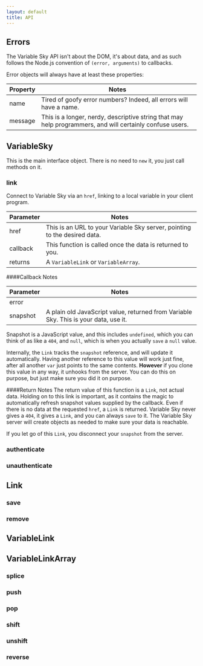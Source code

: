 ```yaml
---
layout: default
title: API
---
```



## Errors
The Variable Sky API isn't about the DOM, it's about data, and as such
follows the Node.js convention of `(error, arguments)` to callbacks.

Error objects will always have at least these properties:

|Property|Notes|
|---------|-----|
|name|Tired of goofy error numbers? Indeed, all errors will have a name.|
|message|This is a longer, nerdy, descriptive string that may help programmers, and will certainly confuse users.|

## VariableSky
This is the main interface object. There is no need to `new` it, you
just call methods on it.
### link
Connect to Variable Sky via an `href`, linking to a local variable in
your client program.

|Parameter|Notes|
|---------|-----|
|href|This is an URL to your Variable Sky server, pointing to the desired data.|
|callback|This function is called once the data is returned to you.|
|returns|A `VariableLink` or `VariableArray`.|

####Callback Notes

|Parameter|Notes|
|---------|-----|
|error||
|snapshot|A plain old JavaScript value, returned from Variable Sky. This is your data, use it.|

Snapshot is a JavaScript value, and this includes `undefined`, which you
can think of as like a `404`, and `null`, which is when you actually
`save` a `null` value.

Internally, the `Link` tracks the `snapshot` reference, and will update
it automatically. Having another reference to this value will work just
fine, after all another `var` just points to the same contents.
**However** if you clone this value in any way, it unhooks from the
server. You can do this on purpose, but just make sure you did it on
purpose.

####Return Notes
The return value of this function is a `Link`, not actual data. Holding
on to this link is important, as it contains the magic to automatically
refresh snapshot values supplied by the callback. Even if there is no
data at the requested `href`, a `Link` is returned. Variable Sky
never gives a `404`, it gives a `Link`, and you can always `save` to it.
The Variable Sky server will create objects as needed to make sure your
data is reachable.

If you let go of this `Link`, you disconnect your `snapshot` from the
server.

### authenticate
### unauthenticate
## Link
### save
### remove
## VariableLink
## VariableLinkArray
### splice
### push
### pop
### shift
### unshift
### reverse


